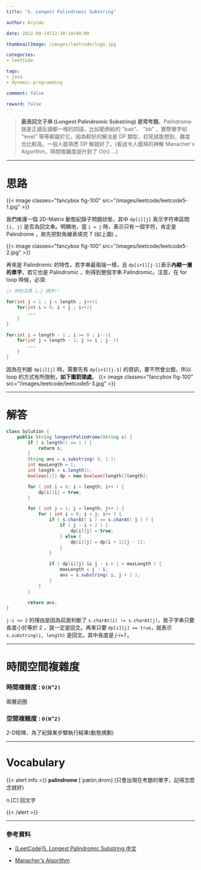 ```yaml
---
title: "5. Longest Palindromic Substring"

author: Aryido

date: 2022-09-14T22:30:14+08:00

thumbnailImage: /images/leetcode/logo.jpg

categories:
- leetCode

tags:
- java
- dynamic-programming

comment: false

reward: false
---
```

<!--BODY-->
> **最長回文子串 (Longest Palindromic Substring) 是常考題**。Palindrome 就是正讀反讀都一樣的詞語，比如範例給的 "bab"、 "bb" ，實際單字如 "level" 等等都屬於它。因為較好的解法是 DP 類型，初見就能想到，難度也比較高。一般人能熟悉 DP 解就好了。(看過令人膜拜的神解 Manacher's Algorithm，時間複雜度提升到了 O(n) ...)

<!--more-->

---

# 思路
{{< image classes="fancybox fig-100" src="/images/leetcode/leetcode5-1.jpg" >}}

我們維護一個 2D-Matrix 動態紀錄子問題狀態，其中 ```dp[i][j]``` 表示字符串區間 ```[i, j]``` 是否為回文串。明顯地，當 ```i = j``` 時，表示只有一個字符，肯定是 Palindrome ，故先把對角線表填完 T (如上圖) 。

{{< image classes="fancybox fig-100" src="/images/leetcode/leetcode5-2.jpg" >}}

再來是 Palindromic 的特性，若字串最兩端一樣，且 ```dp[i+1][j-1]```表示**內縮一層的單字**，若它也是 Palindromic ，則得到整個字串 Palindromic。注意，在 for loop 時候，必須:
```java
// 特別注意 i,j 順序!!

for(int j = 1 ; j < length ; j++){
    for(int i = 0; i < j ; i++){
        ...
    }
}

for(int i = length - 1 ; i >= 0 ; i--){
    for(int j = length - 1; j >= i ; j--){
        ...
    }
}

```
因為在判斷 ```dp[i][j]``` 時，需要先有 ```dp[i+1][j-1]``` 的資訊，要不然會出錯，所以 loop 的方式有所限制，**如下圖箭頭處**。
{{< image classes="fancybox fig-100" src="/images/leetcode/leetcode5-3.jpg" >}}

---

# 解答
```java
class Solution {
    public String longestPalindrome(String s) {
        if ( s.length() == 1 ) {
			return s;
		}
		String ans = s.substring( 0, 1 );
		int maxLength = 1;
		int length = s.length();
		boolean[][] dp = new boolean[length][length];

		for ( int i = 0; i < length; i++ ) {
			dp[i][i] = true;
		}

		for ( int j = 1; j < length; j++ ) {
			for ( int i = 0; i < j; i++ ) {
				if ( s.charAt( i ) == s.charAt( j ) ) {
					if ( j - i < 2 ) {
						dp[i][j] = true;
					} else {
						dp[i][j] = dp[i + 1][j - 1];
					}
				}

				if ( dp[i][j] && j - i + 1 > maxLength ) {
					maxLength = j - i;
					ans = s.substring( i, j + 1 );
				}
			}
		}

		return ans;
}
```
```j-i <= 2``` 的理由是因為前面判斷了 ```s.charAt(i) != s.charAt(j)```，故子字串只要長度小於等於 2 ，就一定是回文。再來只要 ```dp[i][j] == true```，就表示 ```s.substring(i, length)``` 是回文。其中長度是 *j-i+1* 。

---

# 時間空間複雜度

### 時間複雜度 : ```O(N^2)```
兩層迴圈

### 空間複雜度 : ```O(N^2)```
2-D矩陣，為了紀錄某步驟執行結果(動態規劃)

---
# Vocabulary

{{< alert info >}}
**palindrome** [ˋpælɪn͵drom] (只會出現在考題的單字，記得怎麼念就好)

n.[C] 回文字

{{< /alert >}}

---

### 參考資料

- [[LeetCode]5. Longest Palindromic Substring 中文](https://www.youtube.com/watch?v=ZnzvU03HtYk)

- [Manacher's Algorithm](https://www.cnblogs.com/grandyang/p/4464476.html)